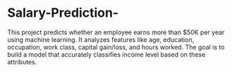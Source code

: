 # Salary-Prediction-
This project predicts whether an employee earns more than $50K per year using machine learning. It analyzes features like age, education, occupation, work class, capital gain/loss, and hours worked. The goal is to build a model that accurately classifies income level based on these attributes.
